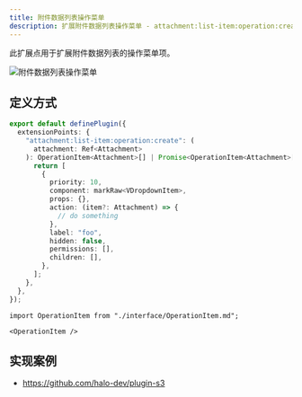 ```yaml
---
title: 附件数据列表操作菜单
description: 扩展附件数据列表操作菜单 - attachment:list-item:operation:create
---
```


此扩展点用于扩展附件数据列表的操作菜单项。

![附件数据列表操作菜单](/img/developer-guide/plugin/api-reference/ui/extension-points/attachment-list-item-operation-create.png)

## 定义方式

```ts
export default definePlugin({
  extensionPoints: {
    "attachment:list-item:operation:create": (
      attachment: Ref<Attachment>
    ): OperationItem<Attachment>[] | Promise<OperationItem<Attachment>[]> => {
      return [
        {
          priority: 10,
          component: markRaw<VDropdownItem>,
          props: {},
          action: (item?: Attachment) => {
            // do something
          },
          label: "foo",
          hidden: false,
          permissions: [],
          children: [],
        },
      ];
    },
  },
});
```

```mdx-code-block
import OperationItem from "./interface/OperationItem.md";

<OperationItem />
```

## 实现案例

- <https://github.com/halo-dev/plugin-s3>
